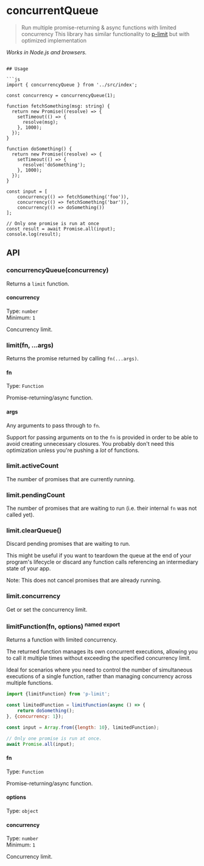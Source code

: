 # concurrentQueue

> Run multiple promise-returning & async functions with limited concurrency
> This library has similar functionality to [p-limit](https://github.com/sindresorhus/p-limit/tree/main) but with optimized implementation

*Works in Node.js and browsers.*
```

## Usage

```js
import { concurrencyQueue } from '../src/index';

const concurrency = concurrencyQueue(1);

function fetchSomething(msg: string) {
  return new Promise((resolve) => {
    setTimeout(() => {
      resolve(msg);
    }, 1000);
  });
}

function doSomething() {
  return new Promise((resolve) => {
    setTimeout(() => {
      resolve('doSomething');
    }, 1000);
  });
}

const input = [
	concurrency(() => fetchSomething('foo')),
	concurrency(() => fetchSomething('bar')),
	concurrency(() => doSomething())
];

// Only one promise is run at once
const result = await Promise.all(input);
console.log(result);
```

## API

### concurrencyQueue(concurrency) 

Returns a `limit` function.

#### concurrency

Type: `number`\
Minimum: `1`

Concurrency limit.

### limit(fn, ...args)

Returns the promise returned by calling `fn(...args)`.

#### fn

Type: `Function`

Promise-returning/async function.

#### args

Any arguments to pass through to `fn`.

Support for passing arguments on to the `fn` is provided in order to be able to avoid creating unnecessary closures. You probably don't need this optimization unless you're pushing a *lot* of functions.

### limit.activeCount

The number of promises that are currently running.

### limit.pendingCount

The number of promises that are waiting to run (i.e. their internal `fn` was not called yet).

### limit.clearQueue()

Discard pending promises that are waiting to run.

This might be useful if you want to teardown the queue at the end of your program's lifecycle or discard any function calls referencing an intermediary state of your app.

Note: This does not cancel promises that are already running.

### limit.concurrency

Get or set the concurrency limit.

### limitFunction(fn, options) <sup>named export</sup>

Returns a function with limited concurrency.

The returned function manages its own concurrent executions, allowing you to call it multiple times without exceeding the specified concurrency limit.

Ideal for scenarios where you need to control the number of simultaneous executions of a single function, rather than managing concurrency across multiple functions.

```js
import {limitFunction} from 'p-limit';

const limitedFunction = limitFunction(async () => {
	return doSomething();
}, {concurrency: 1});

const input = Array.from({length: 10}, limitedFunction);

// Only one promise is run at once.
await Promise.all(input);
```

#### fn

Type: `Function`

Promise-returning/async function.

#### options

Type: `object`

#### concurrency

Type: `number`\
Minimum: `1`

Concurrency limit.
